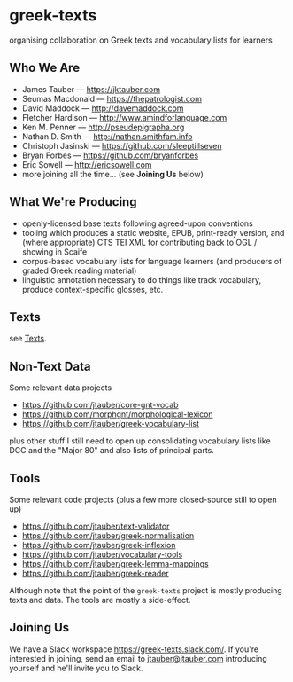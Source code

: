 # greek-texts

organising collaboration on Greek texts and vocabulary lists for learners

## Who We Are

* James Tauber — <https://jktauber.com>
* Seumas Macdonald — <https://thepatrologist.com>
* David Maddock — <http://davemaddock.com>
* Fletcher Hardison — <http://www.amindforlanguage.com>
* Ken M. Penner — <http://pseudepigrapha.org>
* Nathan D. Smith — <http://nathan.smithfam.info>
* Christoph Jasinski — <https://github.com/sleeptillseven>
* Bryan Forbes — <https://github.com/bryanforbes>
* Eric Sowell — <http://ericsowell.com>
* more joining all the time... (see **Joining Us** below)

## What We're Producing

* openly-licensed base texts following agreed-upon conventions
* tooling which produces a static website, EPUB, print-ready version, and (where appropriate) CTS TEI XML for contributing back to OGL / showing in Scaife
* corpus-based vocabulary lists for language learners (and producers of graded Greek reading material)
* linguistic annotation necessary to do things like track vocabulary, produce context-specific glosses, etc.

## Texts

see [Texts](/texts).

## Non-Text Data

Some relevant data projects

* <https://github.com/jtauber/core-gnt-vocab>
* <https://github.com/morphgnt/morphological-lexicon>
* <https://github.com/jtauber/greek-vocabulary-list>

plus other stuff I still need to open up consolidating vocabulary lists like DCC and the "Major 80" and also lists of principal parts.

## Tools

Some relevant code projects (plus a few more closed-source still to open up)

* <https://github.com/jtauber/text-validator>
* <https://github.com/jtauber/greek-normalisation>
* <https://github.com/jtauber/greek-inflexion>
* <https://github.com/jtauber/vocabulary-tools>
* <https://github.com/jtauber/greek-lemma-mappings>
* <https://github.com/jtauber/greek-reader>

Although note that the point of the `greek-texts` project is mostly producing texts and data. The tools are mostly a side-effect.

## Joining Us

We have a Slack workspace <https://greek-texts.slack.com/>. If you're interested in joining, send an email to jtauber@jtauber.com introducing yourself and he'll invite you to Slack.
